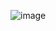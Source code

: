 ![image](https://user-images.githubusercontent.com/81789003/202897111-f7201a2f-bd5a-4407-a96f-0dcfb1f84a31.png)
